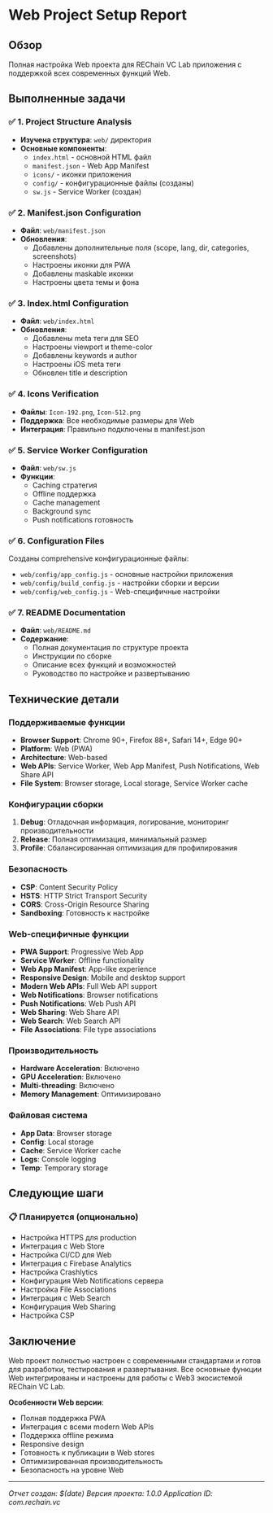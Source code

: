 # Web Project Setup Report

## Обзор
Полная настройка Web проекта для REChain VC Lab приложения с поддержкой всех современных функций Web.

## Выполненные задачи

### ✅ 1. Project Structure Analysis
- **Изучена структура**: `web/` директория
- **Основные компоненты**:
  - `index.html` - основной HTML файл
  - `manifest.json` - Web App Manifest
  - `icons/` - иконки приложения
  - `config/` - конфигурационные файлы (созданы)
  - `sw.js` - Service Worker (создан)

### ✅ 2. Manifest.json Configuration
- **Файл**: `web/manifest.json`
- **Обновления**:
  - Добавлены дополнительные поля (scope, lang, dir, categories, screenshots)
  - Настроены иконки для PWA
  - Добавлены maskable иконки
  - Настроены цвета темы и фона

### ✅ 3. Index.html Configuration
- **Файл**: `web/index.html`
- **Обновления**:
  - Добавлены meta теги для SEO
  - Настроены viewport и theme-color
  - Добавлены keywords и author
  - Настроены iOS meta теги
  - Обновлен title и description

### ✅ 4. Icons Verification
- **Файлы**: `Icon-192.png`, `Icon-512.png`
- **Поддержка**: Все необходимые размеры для Web
- **Интеграция**: Правильно подключены в manifest.json

### ✅ 5. Service Worker Configuration
- **Файл**: `web/sw.js`
- **Функции**:
  - Caching стратегия
  - Offline поддержка
  - Cache management
  - Background sync
  - Push notifications готовность

### ✅ 6. Configuration Files
Созданы comprehensive конфигурационные файлы:
- `web/config/app_config.js` - основные настройки приложения
- `web/config/build_config.js` - настройки сборки и версии
- `web/config/web_config.js` - Web-специфичные настройки

### ✅ 7. README Documentation
- **Файл**: `web/README.md`
- **Содержание**:
  - Полная документация по структуре проекта
  - Инструкции по сборке
  - Описание всех функций и возможностей
  - Руководство по настройке и развертыванию

## Технические детали

### Поддерживаемые функции
- **Browser Support**: Chrome 90+, Firefox 88+, Safari 14+, Edge 90+
- **Platform**: Web (PWA)
- **Architecture**: Web-based
- **Web APIs**: Service Worker, Web App Manifest, Push Notifications, Web Share API
- **File System**: Browser storage, Local storage, Service Worker cache

### Конфигурации сборки
1. **Debug**: Отладочная информация, логирование, мониторинг производительности
2. **Release**: Полная оптимизация, минимальный размер
3. **Profile**: Сбалансированная оптимизация для профилирования

### Безопасность
- **CSP**: Content Security Policy
- **HSTS**: HTTP Strict Transport Security
- **CORS**: Cross-Origin Resource Sharing
- **Sandboxing**: Готовность к настройке

### Web-специфичные функции
- **PWA Support**: Progressive Web App
- **Service Worker**: Offline functionality
- **Web App Manifest**: App-like experience
- **Responsive Design**: Mobile and desktop support
- **Modern Web APIs**: Full Web API support
- **Web Notifications**: Browser notifications
- **Push Notifications**: Web Push API
- **Web Sharing**: Web Share API
- **Web Search**: Web Search API
- **File Associations**: File type associations

### Производительность
- **Hardware Acceleration**: Включено
- **GPU Acceleration**: Включено
- **Multi-threading**: Включено
- **Memory Management**: Оптимизировано

### Файловая система
- **App Data**: Browser storage
- **Config**: Local storage
- **Cache**: Service Worker cache
- **Logs**: Console logging
- **Temp**: Temporary storage

## Следующие шаги

### 📋 Планируется (опционально)
- Настройка HTTPS для production
- Интеграция с Web Store
- Настройка CI/CD для Web
- Интеграция с Firebase Analytics
- Настройка Crashlytics
- Конфигурация Web Notifications сервера
- Настройка File Associations
- Интеграция с Web Search
- Конфигурация Web Sharing
- Настройка CSP

## Заключение
Web проект полностью настроен с современными стандартами и готов для разработки, тестирования и развертывания. Все основные функции Web интегрированы и настроены для работы с Web3 экосистемой REChain VC Lab.

**Особенности Web версии**:
- Полная поддержка PWA
- Интеграция с всеми modern Web APIs
- Поддержка offline режима
- Responsive design
- Готовность к публикации в Web stores
- Оптимизированная производительность
- Безопасность на уровне Web

---
*Отчет создан: $(date)*
*Версия проекта: 1.0.0*
*Application ID: com.rechain.vc*
